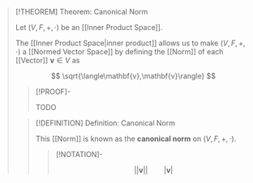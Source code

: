 >[!THEOREM] Theorem: Canonical Norm
>
>Let $(V, F, +, \cdot)$ be an [[Inner Product Space]].
>
>The [[Inner Product Space|inner product]] allows us to make $(V, F, +, \cdot)$ a [[Normed Vector Space]] by defining the [[Norm]] of each [[Vector]] $\mathbf{v} \in V$ as
>
>$$
>\sqrt{\langle\mathbf{v},\mathbf{v}\rangle}
>$$
>
>>[!PROOF]-
>>
>>TODO
>>
>
>>[!DEFINITION] Definition: Canonical Norm
>>
>>This [[Norm]] is known as the **canonical norm** on $(V, F, +, \cdot)$.
>>
>>>[!NOTATION]-
>>>
>>>$$
>>>||\mathbf{v}|| \qquad |\mathbf{v}|
>>>$$
>>>
>>
>